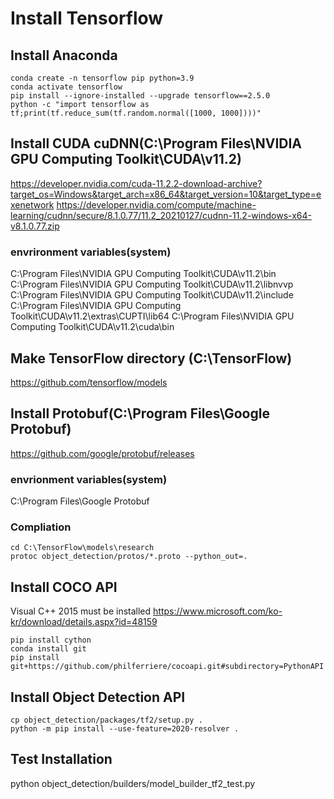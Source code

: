 # Install Tensorflow
## Install Anaconda
~~~
conda create -n tensorflow pip python=3.9
conda activate tensorflow
pip install --ignore-installed --upgrade tensorflow==2.5.0
python -c "import tensorflow as tf;print(tf.reduce_sum(tf.random.normal([1000, 1000])))"
~~~
## Install CUDA cuDNN(C:\Program Files\NVIDIA GPU Computing Toolkit\CUDA\v11.2\) 
https://developer.nvidia.com/cuda-11.2.2-download-archive?target_os=Windows&target_arch=x86_64&target_version=10&target_type=exenetwork
https://developer.nvidia.com/compute/machine-learning/cudnn/secure/8.1.0.77/11.2_20210127/cudnn-11.2-windows-x64-v8.1.0.77.zip
### envrironment variables(system)
C:\Program Files\NVIDIA GPU Computing Toolkit\CUDA\v11.2\bin <br>
C:\Program Files\NVIDIA GPU Computing Toolkit\CUDA\v11.2\libnvvp
C:\Program Files\NVIDIA GPU Computing Toolkit\CUDA\v11.2\include
C:\Program Files\NVIDIA GPU Computing Toolkit\CUDA\v11.2\extras\CUPTI\lib64
C:\Program Files\NVIDIA GPU Computing Toolkit\CUDA\v11.2\cuda\bin
## Make TensorFlow directory (C:\TensorFlow)
https://github.com/tensorflow/models
## Install Protobuf(C:\Program Files\Google Protobuf)
https://github.com/google/protobuf/releases 
### envrionment variables(system)
C:\Program Files\Google Protobuf
### Compliation
~~~
cd C:\TensorFlow\models\research
protoc object_detection/protos/*.proto --python_out=.
~~~
## Install COCO API
Visual C++ 2015 must be installed
https://www.microsoft.com/ko-kr/download/details.aspx?id=48159
~~~
pip install cython
conda install git
pip install git+https://github.com/philferriere/cocoapi.git#subdirectory=PythonAPI
~~~
## Install Object Detection API
~~~
cp object_detection/packages/tf2/setup.py .
python -m pip install --use-feature=2020-resolver .
~~~
## Test Installation
python object_detection/builders/model_builder_tf2_test.py
